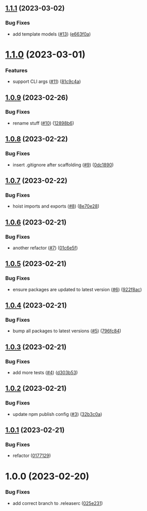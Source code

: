 ## [1.1.1](https://github.com/lachiejames/generate-project/compare/v1.1.0...v1.1.1) (2023-03-02)


### Bug Fixes

* add template models ([#13](https://github.com/lachiejames/generate-project/issues/13)) ([e663f0a](https://github.com/lachiejames/generate-project/commit/e663f0a1db962310111b5dcd122195d70a9516b1))

# [1.1.0](https://github.com/lachiejames/generate-project/compare/v1.0.9...v1.1.0) (2023-03-01)


### Features

* support CLI args ([#11](https://github.com/lachiejames/generate-project/issues/11)) ([81c9c4a](https://github.com/lachiejames/generate-project/commit/81c9c4a9eb43d4b50f758c4731b4b3a1ad7fd1ee))

## [1.0.9](https://github.com/lachiejames/generate-project/compare/v1.0.8...v1.0.9) (2023-02-26)


### Bug Fixes

* rename stuff ([#10](https://github.com/lachiejames/generate-project/issues/10)) ([12898b6](https://github.com/lachiejames/generate-project/commit/12898b6168e3ae4e22c6b73e755f8675c72c533c))

## [1.0.8](https://github.com/lachiejames/generate-project/compare/v1.0.7...v1.0.8) (2023-02-22)


### Bug Fixes

* insert .gitignore after scaffolding ([#9](https://github.com/lachiejames/generate-project/issues/9)) ([0dc1890](https://github.com/lachiejames/generate-project/commit/0dc1890758f33ed80cf58279a879134a0a9b1e7a))

## [1.0.7](https://github.com/lachiejames/generate-project/compare/v1.0.6...v1.0.7) (2023-02-22)


### Bug Fixes

* hoist imports and exports ([#8](https://github.com/lachiejames/generate-project/issues/8)) ([8e70e28](https://github.com/lachiejames/generate-project/commit/8e70e280e59bb5e83be17bcf0e141a817f1cfb34))

## [1.0.6](https://github.com/lachiejames/generate-project/compare/v1.0.5...v1.0.6) (2023-02-21)


### Bug Fixes

* another refactor ([#7](https://github.com/lachiejames/generate-project/issues/7)) ([01c6e5f](https://github.com/lachiejames/generate-project/commit/01c6e5fcf7e56c9871c2da220be9227418a77cc8))

## [1.0.5](https://github.com/lachiejames/generate-project/compare/v1.0.4...v1.0.5) (2023-02-21)


### Bug Fixes

* ensure packages are updated to latest version ([#6](https://github.com/lachiejames/generate-project/issues/6)) ([922f8ac](https://github.com/lachiejames/generate-project/commit/922f8aca6b7220f2ccbb25b06b72d361274b424c))

## [1.0.4](https://github.com/lachiejames/generate-project/compare/v1.0.3...v1.0.4) (2023-02-21)


### Bug Fixes

* bump all packages to latest versions ([#5](https://github.com/lachiejames/generate-project/issues/5)) ([796fc84](https://github.com/lachiejames/generate-project/commit/796fc84012b76c58f6db02ae8f25c37b35cd7335))

## [1.0.3](https://github.com/lachiejames/generate-project/compare/v1.0.2...v1.0.3) (2023-02-21)


### Bug Fixes

* add more tests ([#4](https://github.com/lachiejames/generate-project/issues/4)) ([d303b53](https://github.com/lachiejames/generate-project/commit/d303b53496d322d9b0751e96a7079e5764ec97ec))

## [1.0.2](https://github.com/lachiejames/generate-project/compare/v1.0.1...v1.0.2) (2023-02-21)


### Bug Fixes

* update npm publish config ([#3](https://github.com/lachiejames/generate-project/issues/3)) ([32b3c0a](https://github.com/lachiejames/generate-project/commit/32b3c0ac5bc7af98dea91d3a68142b4e07c3e1e0))

## [1.0.1](https://github.com/lachiejames/generate-project/compare/v1.0.0...v1.0.1) (2023-02-21)


### Bug Fixes

* refactor ([0177129](https://github.com/lachiejames/generate-project/commit/01771298b9659abc2f41abbb07f79ba3191cb892))

# 1.0.0 (2023-02-20)


### Bug Fixes

* add correct branch to .releaserc ([025e231](https://github.com/lachiejames/generate-project/commit/025e23117c3aa924a409e45d1155e7b6ad3abecd))
